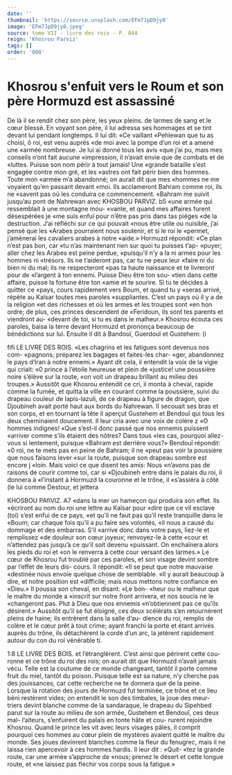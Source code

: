 ```yaml
---
date: ''
thumbnail: 'https://source.unsplash.com/EFm7JpD9jy8'
image: 'EFm7JpD9jy8.jpeg'
source: tome VII - livre des rois - P. 044
reign: 'Khosrou Parviz'
tags: []
order: '008'
---
```


# Khosrou s'enfuit vers le Roum et son père Hormuzd est assassiné

De là il se rendit chez son père, les yeux pleins. de larmes de sang et le cœur blessé. En voyant son père, il lui adressa ses hommages et se tint devant
lui pendant longtemps. Il lui dit: «Ce vaillant «Pehlewan que tu as choisi, ô roi, est venu auprès «de moi avec la pompe d’un roi et a amené une «armée nombreuse. Je lui ai donné tous les avis
«que j’ai pu, mais mes conseils n’ont fait aucune «impression, il n’avait envie que de combats et de «luttes. Puisse son nom périr à tout jamais! Une «grande bataille s’est engagée contre mon gré, et les «astres ont fait périr bien des hommes. Toute mon «armée m’a abandonné; on aurait dit que mes «hommes ne me voyaient qu’en passant devant «moi. Ils acclameront Bahram comme roi, ils ne
«savent pas où les conduira ce commencement. «Bahram me suivit jusqu’au pont de Nahrewan avec
KHOSBOU PARVIZ. b5 «une armée qui ressemblait à une montagne mou-
«vante, et quand mes affaires furent désespérées je
«me suis enfui pour n’être pas pris dans tas piéges
«de la destruction. J’ai réfléchi sur ce qui pouvait
«nous être utile ou nuisible, j’ai pensé que les «Arabes pourraient nous soutenir, et si le roi le
«permet, j’amènerai les cavaliers arabes à notre «aide.»
Hormuzd répondit: «Ce plan n’est pas bon, car
«tu n’as maintenant rien sur quoi tu puisses t’ap-
«puyer; aller chez les Arabes est peine perdue, «puisqu’il n’y a la ni armes pour les hommes ni «trésors. Ils ne t’aideront pas, car tu ne peux leur «faire ni du bien ni du mal; ils ne respecteront «pas ta haute naissance et te livreront pour de «l’argent à ton ennemi. Puisse Dieu être ton sou-
«tien dans cette affaire, puisse la fortune être ton «amie et te sourire. Si tu te décides à quitter ce «pays, cours rapidement vers Boum, et quand tu y «seras arrivé, répète au Kaïsar toutes mes paroles «suppliantes. C’est un pays où il y a de la religion
«et des richesses et où les armes et les troupes sont «en hon ordre; de plus, ces princes descendent de «Feridoun, ils sont tes parents et viendront au- «devant de toi, si tu es dans le malheur.» Khosrou écouta ces paroles, baisa la terre devant Hormuzd et prononça beaucoup de bénédictions sur lui.
Ensuite il dit à Bandouï, Guerdouî et Gustehem: (i

fifi LE LIVRE DES ROIS.
«Les chagrins et les fatigues sont devenus nos com-
«pagnons; préparez les bagages et faites-les char- «ger, abandonnez le pays d’Iran à notre ennemi.»
Ayant dit cela, il entendit la voix de la vigie qui criait: «0 prince à l’étoile heureuse et plein de
«justice! une poussière noire s’élève sur la route,
«on voit un drapeau brillant au milieu des troupes.»
Aussitôt que Khosrou entendit ce cri, il monta à cheval, rapide comme la fumée, et quitta la ville en courant comme la poussière, suivi du drapeau couleur de lapis-lazuli, de ce drapeau à figure de dragon, que Djoubineh avait porté haut aux bords du Nahrewan. Il secouait ses bras et son corps, et en tournant la tête il aperçut Gustehem et Bendouî
qui tous les deux cheminaient doucement. Il leur cria avec une voix de colère z «O hommes indignes! «Que s’est-il donc passé que nos ennemis puissent «arriver comme s’ils étaient des nôtres? Dans tous
«les cas, pourquoi allez-vous si lentement, puisque «Bahram est derrière vous?» Bendouî répondit:
«0 roi, ne te mets pas en peine de Bahram; il ne «peut pas voir la poussière que nous faisons lever «sur la route, puisque son drapeau sombre est encore
j «loin. Mais voici ce que disent tes amis: Nous «n’avons pas de raisons de courir comme toi, car si «Djoubineh entre dans le palais du roi, il donnera à «l’instant à Hormuzd la couronne et le trône, il «s’assiéra à côté (le lui comme Destour, et jettera

KHOSBOU PAfiVlZ. A7 «dans la mer un hameçon qui produira son effet. Ils
«écriront au nom du roi une lettre au Kaîsar pour «dire que ce vil esclave (toi) s’est enfui de ce pays,
«et qu’il ne faut pas qu’il reste tranquille dans le «Boum; car chaque fois qu’il a pu faire ses volontés,
«il nous a causé du dommage et des embarras. S’il «arrive donc dans votre pays, liez-le et remplissez
«de douleur son cœur joyeux; renvoyez-le à cette «cour et n’attendez pas jusqu’à ce qu’il soit devenu
«puissant. On enchaînera alors les pieds du roi et «on le renverra à cette cour versant des larmes.»
Le cœur de Khosrou fut troublé par ces paroles,
et son visage devint sombre par l’effet de leurs dis-
cours. Il répondit: «Il se peut que notre mauvaise
«destinée nous envoie quelque chose de semblable.
«Il y aurait beaucoup à dire, et notre position est
«difficile; mais nous mettons notre confiance en
«Dieu.» Il poussa son cheval, en disant: «Le bon-
«heur ou le malheur que le maître du monde a
«inscrit sur notre front arrivera, et nos soucis ne le
«changeront pas. Plut à Dieu que nos ennemis «n’obtiennent pas ce qu’ils désirent.» Aussitôt qu’il
se fut éloigné, ces deux scélérats s’en retournèrent
pleins de haine; ils entrèrent dans la salle d’au- dience du roi, remplis de colère et le cœur prêt à tout crime; ayant franchi la porte et étant arrivés auprès du trône, ils détachèrent la corde d’un arc,
la jetèrent rapidement autour du con du roi vénérable
ti.

1:8 LE LIVRE DES BOIS.
et l’étranglèrent. C’est ainsi que périrent cette cou-
ronne et ce trône du roi des rois; on aurait dit que Hormuzd n’avait jamais vécu. Telle est la coutume
de ce monde changeant, tantôt il porte comme fruit du miel, tantôt du poison. Puisque telle est sa nature, n’y cherche pas des jouissances, car cette recherche ne te donnera que de la peine.
Lorsque la rotation des jours de Hormuzd fut terminée, ce trône et ce lieu béni restèrent vides;
on entendit le son des timbales, la joue des meur- triers devint blanche comme de la sandaraque, le drapeau du Sipehbed parut sur la route au milieu de son armée, Gustehem et Bendouî, ces deux mal- l’aiteurs, s’enfuirent du palais en tonte hâte et cou-
rurent rejoindre Khosrou. Quand le prince les vit avec leurs visages pâles, il comprit pourquoi ces hommes au cœur plein de mystères avaient quitté
le maître du monde. Ses joues devinrent blanches comme la fleur du fenugrec, mais il ne laissa rien apercevoir à ces hommes hardis. Il leur dit : «Quit- «tez la grande route, car une armée s’approche de
«nous; prenez le désert et cette longue route, et «ne laissez pas fléchir vos corps sous la fatigue.»
